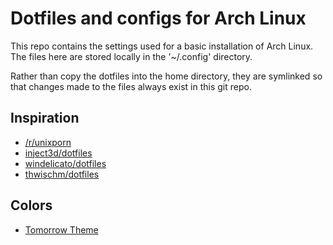 
# Dotfiles and configs for Arch Linux

This repo contains the settings used for a basic installation of Arch Linux.
The files here are stored locally in the '~/.config' directory.

Rather than copy the dotfiles into the home directory, they are symlinked 
so that changes made to the files always exist in this git repo.

## Inspiration

* [/r/unixporn](https://reddit.com/r/unixporn)
* [inject3d/dotfiles](https://github.com/inject3d/dotfiles)
* [windelicato/dotfiles](https://github.com/windelicato/dotfiles)
* [thwischm/dotfiles](https://github.com/thwischm/dotfiles)

## Colors

* [Tomorrow Theme](https://github.com/chriskempson/tomorrow-theme)

